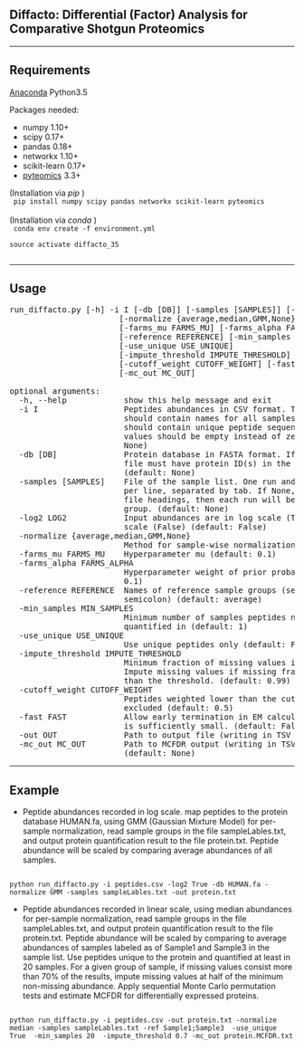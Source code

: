 ## Diffacto: Differential (Factor) Analysis for Comparative Shotgun Proteomics
----
Requirements
----
[Anaconda](https://www.continuum.io/downloads) Python3.5

Packages needed:
* numpy 1.10+
* scipy 0.17+  
* pandas 0.18+
* networkx 1.10+
* scikit-learn 0.17+
* [pyteomics](https://pythonhosted.org/pyteomics) 3.3+

(Installation via _pip_ )   
<code> pip install numpy scipy pandas networkx scikit-learn pyteomics </code>  
(Installation via _conda_ )  
<code> conda env create -f environment.yml  
source activate diffacto_35  
</code>

---

Usage
----

<pre>
run_diffacto.py [-h] -i I [-db [DB]] [-samples [SAMPLES]] [-log2 LOG2]
                       [-normalize {average,median,GMM,None}]
                       [-farms_mu FARMS_MU] [-farms_alpha FARMS_ALPHA]
                       [-reference REFERENCE] [-min_samples MIN_SAMPLES]
                       [-use_unique USE_UNIQUE]
                       [-impute_threshold IMPUTE_THRESHOLD]
                       [-cutoff_weight CUTOFF_WEIGHT] [-fast FAST] [-out OUT]
                       [-mc_out MC_OUT]

optional arguments:
  -h, --help            show this help message and exit
  -i I                  Peptides abundances in CSV format. The first row
                        should contain names for all samples. The first column
                        should contain unique peptide sequences. Missing
                        values should be empty instead of zeros. (default:
                        None)
  -db [DB]              Protein database in FASTA format. If None, the peptide
                        file must have protein ID(s) in the second column.
                        (default: None)
  -samples [SAMPLES]    File of the sample list. One run and its sample group
                        per line, separated by tab. If None, read from peptide
                        file headings, then each run will be summarized as a
                        group. (default: None)
  -log2 LOG2            Input abundances are in log scale (True) or linear
                        scale (False) (default: False)
  -normalize {average,median,GMM,None}
                        Method for sample-wise normalization. (default: None)
  -farms_mu FARMS_MU    Hyperparameter mu (default: 0.1)
  -farms_alpha FARMS_ALPHA
                        Hyperparameter weight of prior probability (default:
                        0.1)
  -reference REFERENCE  Names of reference sample groups (separated by
                        semicolon) (default: average)
  -min_samples MIN_SAMPLES
                        Minimum number of samples peptides needed to be
                        quantified in (default: 1)
  -use_unique USE_UNIQUE
                        Use unique peptides only (default: False)
  -impute_threshold IMPUTE_THRESHOLD
                        Minimum fraction of missing values in the group.
                        Impute missing values if missing fraction is larger
                        than the threshold. (default: 0.99)
  -cutoff_weight CUTOFF_WEIGHT
                        Peptides weighted lower than the cutoff will be
                        excluded (default: 0.5)
  -fast FAST            Allow early termination in EM calculation when noise
                        is sufficiently small. (default: False)
  -out OUT              Path to output file (writing in TSV format).
  -mc_out MC_OUT        Path to MCFDR output (writing in TSV format).
                        (default: None)
</pre>            


----
Example
---

* Peptide abundances recorded in log scale. map peptides to the protein database HUMAN.fa, using GMM (Gaussian Mixture Model) for per-sample normalization, read sample groups in the file sampleLables.txt, and output protein quantification result to the file protein.txt. Peptide abundance will be scaled by comparing average abundances of all samples.

<code>
python run_diffacto.py -i peptides.csv -log2 True -db HUMAN.fa -normalize GMM -samples sampleLables.txt -out protein.txt
</code>


* Peptide abundances recorded in linear scale, using median abundances for per-sample normalization, read sample groups in the file sampleLables.txt, and output protein quantification result to the file protein.txt. Peptide abundance will be scaled by comparing to average abundances of samples labeled as of Sample1 and Sample3 in the sample list. Use peptides unique to the protein and quantified at least in 20 samples. For a given group of sample, if missing values consist more than 70% of the results, impute missing values at half of the minimum non-missing abundance. Apply sequential Monte Carlo permutation tests and estimate MCFDR for differentially expressed proteins.

<code>
python run_diffacto.py -i peptides.csv -out protein.txt -normalize median -samples sampleLables.txt -ref Sample1;Sample3  -use_unique True  -min_samples 20  -impute_threshold 0.7 -mc_out protein.MCFDR.txt
</code>
